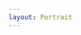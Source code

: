 ```yaml
---
layout: Portrait
---
```


<script type="text/javascript">
    ajaxload('Portrait', 'Aktivitaeten');
</script>
